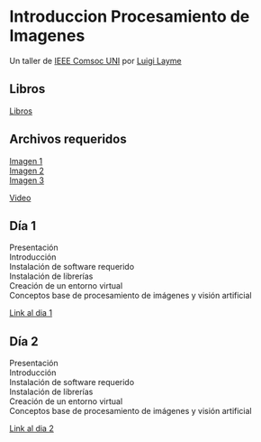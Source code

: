 # Introduccion Procesamiento de Imagenes
 
Un taller de [IEEE Comsoc UNI](https://www.facebook.com/comsocuni) por [Luigi Layme](https://github.com/ratondelcongo)

## Libros

[Libros](libros) 

## Archivos requeridos

[Imagen 1](src/img/perro1.png?raw=true)  
[Imagen 2](src/img/perro2.png?raw=true)  
[Imagen 3](src/img/perros.png?raw=true)

[Video](src/vid/sample_1.mp4?raw=true)

## Día 1

Presentación  
Introducción  
Instalación de software requerido  
Instalación de librerías  
Creación de un entorno virtual  
Conceptos base de procesamiento de imágenes y visión artificial  

[Link al dia 1](dia_1) 

## Día 2

Presentación  
Introducción  
Instalación de software requerido  
Instalación de librerías  
Creación de un entorno virtual  
Conceptos base de procesamiento de imágenes y visión artificial  

[Link al dia 2](dia_2) 